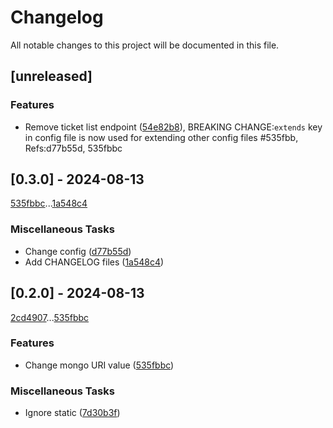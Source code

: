 # Changelog

All notable changes to this project will be documented in this file.

## [unreleased]

### Features

- Remove ticket list endpoint ([54e82b8](54e82b8cd6841b64247bc7da4c857938bcc9c649)), BREAKING CHANGE:`extends` key in config file is now used for extending other config files #535fbb, Refs:d77b55d, 535fbbc

## [0.3.0] - 2024-08-13

[535fbbc](535fbbc31eeff654eef1dc7b1b1f5e79f8426baa)...[1a548c4](1a548c4e684540f0418e62091af7301960ca6ee7)

### Miscellaneous Tasks

- Change config ([d77b55d](d77b55d9d94857b1085026b140f430b0668dbac0))
- Add CHANGELOG files ([1a548c4](1a548c4e684540f0418e62091af7301960ca6ee7))

## [0.2.0] - 2024-08-13

[2cd4907](2cd49071d374bbfb8494c795115a1a837078c563)...[535fbbc](535fbbc31eeff654eef1dc7b1b1f5e79f8426baa)

### Features

- Change mongo URI value ([535fbbc](535fbbc31eeff654eef1dc7b1b1f5e79f8426baa))

### Miscellaneous Tasks

- Ignore static ([7d30b3f](7d30b3f3f70211cc8877a1f63b0c1945a1677bd7))

<!-- generated by git-cliff -->
